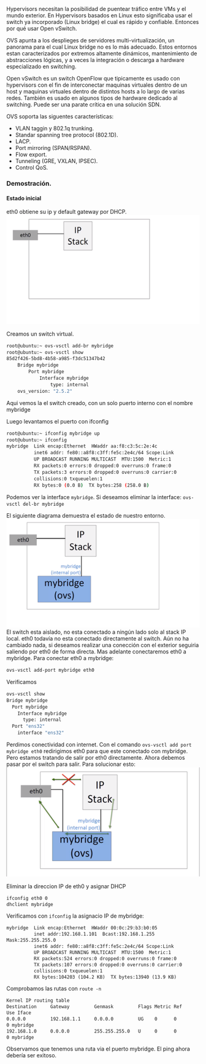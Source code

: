 Hypervisors necesitan la posibilidad de puentear tráfico entre VMs y el mundo exterior. En Hypervisors basados en Linux esto significaba usar el switch ya incorporado (Linux bridge) el cual es rápido y confiable. Entonces por qué usar Open vSwitch.

OVS apunta a los desplieges de servidores multi-virtualización, un panorama para el cual Linux bridge no es lo más adecuado. Estos entornos estan caracterizados por extremos altamente dinámicos, mantenimiento de abstracciones lógicas, y a veces la integración o descarga a hardware especializado en switching.

Open vSwitch es un switch OpenFlow que tipicamente es usado con hypervisors con el fin de interconectar maquinas virtuales dentro de un host y maquinas virtuales dentro de distintos hosts a lo largo de varias redes. También es usado en algunos tipos de hardware dedicado al switching. Puede ser una parate crítica en una solución SDN.

OVS soporta las siguentes características:
* VLAN taggin y 802.1q trunking.
* Standar spanning tree protocol (802.1D).
* LACP.
* Port mirroring (SPAN/RSPAN).
* Flow export.
* Tunneling (GRE, VXLAN, IPSEC).
* Control QoS.

### Demostración.
#### Estado inicial
eth0 obtiene su ip y default gateway por DHCP.
![alt text](estado_inicial.png "Estado inicial")

Creamos un switch virtual.
``` bash
root@ubuntu:~ ovs-vsctl add-br mybridge
root@ubuntu:~ ovs-vsctl show
85d2f426-5bd8-4b58-a985-f3dc51347b42
    Bridge mybridge
        Port mybridge
            Interface mybridge
                type: internal
    ovs_version: "2.5.2"
```
Aqui vemos la el switch creado, con un solo puerto interno con el nombre mybridge

Luego levantamos el puerto con ifconfig
``` bash
root@ubuntu:~ ifconfig mybridge up
root@ubuntu:~ ifconfig
mybridge  Link encap:Ethernet  HWaddr aa:f8:c3:5c:2e:4c
          inet6 addr: fe80::a8f8:c3ff:fe5c:2e4c/64 Scope:Link
          UP BROADCAST RUNNING MULTICAST  MTU:1500  Metric:1
          RX packets:0 errors:0 dropped:0 overruns:0 frame:0
          TX packets:3 errors:0 dropped:0 overruns:0 carrier:0
          collisions:0 txqueuelen:1
          RX bytes:0 (0.0 B)  TX bytes:258 (258.0 B)
```
Podemos ver la interface ``mybridge``. Si deseamos eliminar la interface: ```ovs-vsctl del-br mybridge```

El siguiente diagrama demuestra el estado de nuestro entorno.
![alt text](estado_con_switch.png "Estado con switch")
El switch esta aislado, no esta conectado a ningún lado solo al stack IP local. eth0 todavía no esta conectado directamente al switch. Aún no ha cambiado nada, si deseamos realizar una conección con el exterior seguiria saliendo por eth0 de forma directa. Mas adelante conectaremos eth0 a mybridge.
Para conectar eth0 a mybridge:
``` bash
ovs-vsctl add-port mybridge eth0
```
Verificamos
``` bash
ovs-vsctl show
Bridge mybridge
  Port mybridge
    Interface mybridge
      type: internal
  Port "ens32"
    interface "ens32"
```
Perdimos conectividad con internet.
Con el comando ``ovs-vsctl add port mybridge eth0`` redirigimos eth0 para que este conectado con mybridge. Pero estamos tratando de salir por eth0 directamente. Ahora debemos pasar por el switch para salir. Para solucionar esto:
![alt text](estado_03.png "Estado 03")

Eliminar la direccion IP de eth0 y asignar DHCP
```
ifconfig eth0 0
dhclient mybridge
```
Verificamos con ``ifconfig`` la asignacio IP  de mybridge:
```
mybridge  Link encap:Ethernet  HWaddr 00:0c:29:b3:b0:05
          inet addr:192.168.1.101  Bcast:192.168.1.255  Mask:255.255.255.0
          inet6 addr: fe80::a8f8:c3ff:fe5c:2e4c/64 Scope:Link
          UP BROADCAST RUNNING MULTICAST  MTU:1500  Metric:1
          RX packets:524 errors:0 dropped:0 overruns:0 frame:0
          TX packets:107 errors:0 dropped:0 overruns:0 carrier:0
          collisions:0 txqueuelen:1
          RX bytes:104203 (104.2 KB)  TX bytes:13940 (13.9 KB)
```
Comprobamos las rutas con ``route -n``
```
Kernel IP routing table
Destination     Gateway         Genmask         Flags Metric Ref    Use Iface
0.0.0.0         192.168.1.1     0.0.0.0         UG    0      0        0 mybridge
192.168.1.0     0.0.0.0         255.255.255.0   U     0      0        0 mybridge
```
Observamos que tenemos una ruta via el puerto mybridge. El ping ahora debería ser exitoso.
